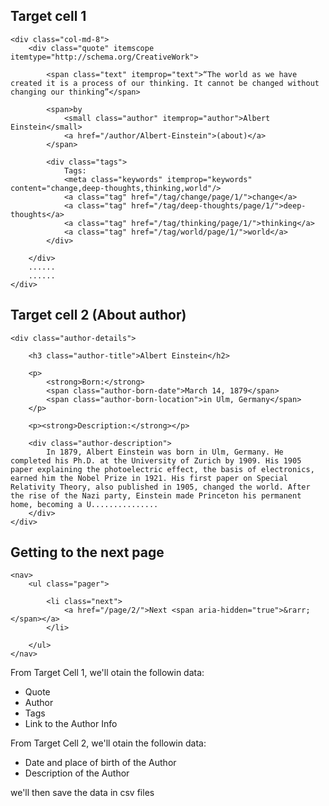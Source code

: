 ## Target cell 1
    <div class="col-md-8">
        <div class="quote" itemscope itemtype="http://schema.org/CreativeWork">

            <span class="text" itemprop="text">“The world as we have created it is a process of our thinking. It cannot be changed without changing our thinking”</span>

            <span>by 
                <small class="author" itemprop="author">Albert Einstein</small>
                <a href="/author/Albert-Einstein">(about)</a>
            </span>

            <div class="tags">
                Tags:
                <meta class="keywords" itemprop="keywords" content="change,deep-thoughts,thinking,world"/> 
                <a class="tag" href="/tag/change/page/1/">change</a>
                <a class="tag" href="/tag/deep-thoughts/page/1/">deep-thoughts</a>
                <a class="tag" href="/tag/thinking/page/1/">thinking</a>
                <a class="tag" href="/tag/world/page/1/">world</a>
            </div>

        </div>
        ......
        ......
    </div>


## Target cell 2 (About author)
    <div class="author-details">

        <h3 class="author-title">Albert Einstein</h2>
        
        <p>
            <strong>Born:</strong> 
            <span class="author-born-date">March 14, 1879</span>
            <span class="author-born-location">in Ulm, Germany</span>
        </p>

        <p><strong>Description:</strong></p>

        <div class="author-description">
            In 1879, Albert Einstein was born in Ulm, Germany. He completed his Ph.D. at the University of Zurich by 1909. His 1905 paper explaining the photoelectric effect, the basis of electronics, earned him the Nobel Prize in 1921. His first paper on Special Relativity Theory, also published in 1905, changed the world. After the rise of the Nazi party, Einstein made Princeton his permanent home, becoming a U...............
        </div>
    </div>
    

## Getting to the next page
    <nav>
        <ul class="pager">
            
            <li class="next">
                <a href="/page/2/">Next <span aria-hidden="true">&rarr;</span></a>
            </li>
            
        </ul>
    </nav>

From Target Cell 1, we'll otain the followin data:
- Quote
- Author
- Tags
- Link to the Author Info

From Target Cell 2, we'll otain the followin data:
- Date and place of birth of the Author
- Description of the Author

we'll then save the data in  csv files